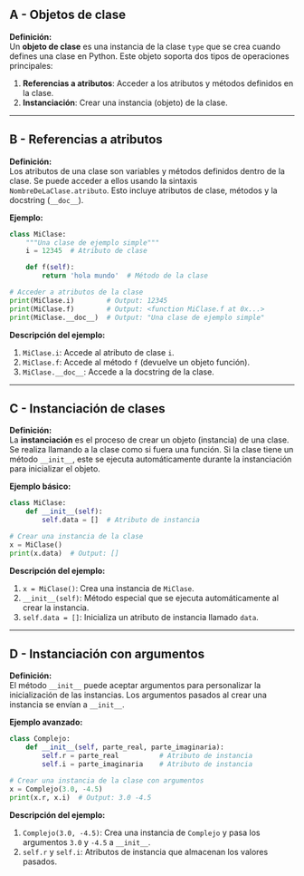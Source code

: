 ## A - Objetos de clase

**Definición:**  
Un **objeto de clase** es una instancia de la clase `type` que se crea cuando defines una clase en Python. Este objeto soporta dos tipos de operaciones principales:

1.  **Referencias a atributos**: Acceder a los atributos y métodos definidos en la clase.
2.  **Instanciación**: Crear una instancia (objeto) de la clase.

---

## B - Referencias a atributos

**Definición:**  
Los atributos de una clase son variables y métodos definidos dentro de la clase. Se puede acceder a ellos usando la sintaxis `NombreDeLaClase.atributo`. Esto incluye atributos de clase, métodos y la docstring (`__doc__`).

**Ejemplo:**

```python
class MiClase:
    """Una clase de ejemplo simple"""
    i = 12345  # Atributo de clase

    def f(self):
        return 'hola mundo'  # Método de la clase

# Acceder a atributos de la clase
print(MiClase.i)        # Output: 12345
print(MiClase.f)        # Output: <function MiClase.f at 0x...>
print(MiClase.__doc__)  # Output: "Una clase de ejemplo simple"
```

**Descripción del ejemplo:**

1.  `MiClase.i`: Accede al atributo de clase `i`.
2.  `MiClase.f`: Accede al método `f` (devuelve un objeto función).
3.  `MiClase.__doc__`: Accede a la docstring de la clase.

---

## C - Instanciación de clases

**Definición:**  
La **instanciación** es el proceso de crear un objeto (instancia) de una clase. Se realiza llamando a la clase como si fuera una función. Si la clase tiene un método `__init__`, este se ejecuta automáticamente durante la instanciación para inicializar el objeto.

**Ejemplo básico:**

```python
class MiClase:
    def __init__(self):
        self.data = []  # Atributo de instancia

# Crear una instancia de la clase
x = MiClase()
print(x.data)  # Output: []
```

**Descripción del ejemplo:**

1.  `x = MiClase()`: Crea una instancia de `MiClase`.
2.  `__init__(self)`: Método especial que se ejecuta automáticamente al crear la instancia.
3.  `self.data = []`: Inicializa un atributo de instancia llamado `data`.

---

## D - Instanciación con argumentos

**Definición:**  
El método `__init__` puede aceptar argumentos para personalizar la inicialización de las instancias. Los argumentos pasados al crear una instancia se envían a `__init__`.

**Ejemplo avanzado:**

```python
class Complejo:
    def __init__(self, parte_real, parte_imaginaria):
        self.r = parte_real          # Atributo de instancia
        self.i = parte_imaginaria    # Atributo de instancia

# Crear una instancia de la clase con argumentos
x = Complejo(3.0, -4.5)
print(x.r, x.i)  # Output: 3.0 -4.5
```

**Descripción del ejemplo:**

1.  `Complejo(3.0, -4.5)`: Crea una instancia de `Complejo` y pasa los argumentos `3.0` y `-4.5` a `__init__`.
2.  `self.r` y `self.i`: Atributos de instancia que almacenan los valores pasados.
